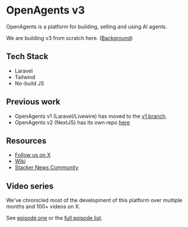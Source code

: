 # OpenAgents v3

OpenAgents is a platform for building, selling and using AI agents.

We are building v3 from scratch here. ([Background](https://x.com/OpenPressAI/status/1846356233491730627))

## Tech Stack

- Laravel
- Tailwind
- No-build JS

## Previous work

- OpenAgents v1 (Laravel/Livewire) has moved to the [v1 branch](https://github.com/OpenAgentsInc/openagents/tree/v1).
- OpenAgents v2 (NextJS) has its own repo [here](https://github.com/OpenAgentsInc/v2)

## Resources

- [Follow us on X](https://x.com/OpenAgentsInc)
- [Wiki](https://github.com/OpenAgentsInc/openagents/wiki)
- [Stacker News Community](https://stacker.news/~openagents)

## Video series

We've chronicled most of the development of this platform over multiple months and 100+ videos on X.

See [episode one](https://twitter.com/OpenAgentsInc/status/1721942435125715086) or
the [full episode list](https://github.com/OpenAgentsInc/openagents/wiki/Video-Series).
